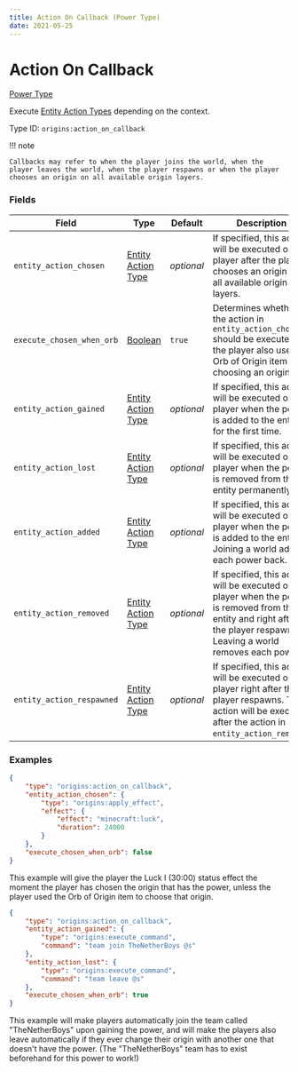 ```yaml
---
title: Action On Callback (Power Type)
date: 2021-05-25
---
```


# Action On Callback

[Power Type](../power_types.md)

Execute [Entity Action Types](../entity_action_types.md) depending on the context.

Type ID: `origins:action_on_callback`

!!! note

    Callbacks may refer to when the player joins the world, when the player leaves the world, when the player respawns or when the player chooses an origin on all available origin layers.


### Fields

Field  | Type | Default | Description
-------|------|---------|-------------
`entity_action_chosen` | [Entity Action Type](../entity_action_types.md) | _optional_ | If specified, this action will be executed on the player after the player chooses an origin on all available origin layers.
`execute_chosen_when_orb` | [Boolean](../data_types/boolean.md) | `true` | Determines whether the action in `entity_action_chosen` should be executed if the player also used an Orb of Origin item for choosing an origin.
`entity_action_gained` | [Entity Action Type](../entity_action_types.md) | _optional_ | If specified, this action will be executed on the player when the power is added to the entity for the first time.
`entity_action_lost` | [Entity Action Type](../entity_action_types.md) | _optional_ | If specified, this action will be executed on the player when the power is removed from the entity permanently.
`entity_action_added` | [Entity Action Type](../entity_action_types.md) | _optional_ | If specified, this action will be executed on the player when the power is added to the entity. Joining a world adds each power back.
`entity_action_removed` | [Entity Action Type](../entity_action_types.md) | _optional_ | If specified, this action will be executed on the player when the power is removed from the entity and right after the player respawns. Leaving a world removes each power.
`entity_action_respawned` | [Entity Action Type](../entity_action_types.md) | _optional_ | If specified, this action will be executed on the player right after the player respawns. This action will be executed after the action in `entity_action_removed`.


### Examples

```json
{
    "type": "origins:action_on_callback",
    "entity_action_chosen": {
        "type": "origins:apply_effect",
        "effect": {
            "effect": "minecraft:luck",
            "duration": 24000
        }
    },
    "execute_chosen_when_orb": false
}
```

This example will give the player the Luck I (30:00) status effect the moment the player has chosen the origin that has the power, unless the player used the Orb of Origin item to choose that origin.
<br>


```json
{
  	"type": "origins:action_on_callback",
  	"entity_action_gained": {
    	"type": "origins:execute_command",
    	"command": "team join TheNetherBoys @s"
  	},
  	"entity_action_lost": {
    	"type": "origins:execute_command",
    	"command": "team leave @s"
  	},
  	"execute_chosen_when_orb": true
}
```

This example will make players automatically join the team called "TheNetherBoys" upon gaining the power, and will make the players also leave automatically if they ever change their origin with another one that doesn't have the power.
(The "TheNetherBoys" team has to exist beforehand for this power to work!)

